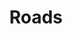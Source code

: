 ---
layout: source
title: Roads
attribution: Natural Earth
attribution-url: http://www.naturalearthdata.com/downloads/
id: ne_10m_roads
source-url: mapbox://mappingfuture.sd2yy14i
layer: ne_10m_roads
tags:
  - line
themes: transportation
line-color: '#c20238'
line-width: 0.5
---
